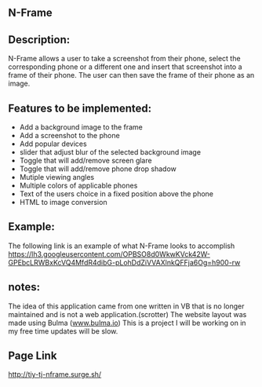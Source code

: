 ## N-Frame

## Description:
N-Frame allows a user to take a screenshot from their phone, select the corresponding phone or a different one and
insert that screenshot into a frame of their phone. The user can then save the frame of their phone as an image.

## Features to be implemented:
* Add a background image to the frame
* Add a screenshot to the phone
* Add popular devices
* slider that adjust blur of the selected background image
* Toggle that will add/remove screen glare
* Toggle that will add/remove phone drop shadow
* Mutiple viewing angles
* Multiple colors of applicable phones
* Text of the users choice in a fixed position above the phone
* HTML to image conversion

## Example:
The following link is an example of what N-Frame looks to accomplish
https://lh3.googleusercontent.com/OPBSO8d0WkwKVck42W-GPEbcLRWBxKcVQ4MfdR4dibG-pLohDdZiVVAXlnkQFFja6Og=h900-rw

## notes:
The idea of this application came from one written in VB that is no longer maintained and is not a web application.(scrotter)
The website layout was made using Bulma (www.bulma.io)
This is a project I will be working on in my free time updates will be slow.

## Page Link
http://tiy-tj-nframe.surge.sh/
